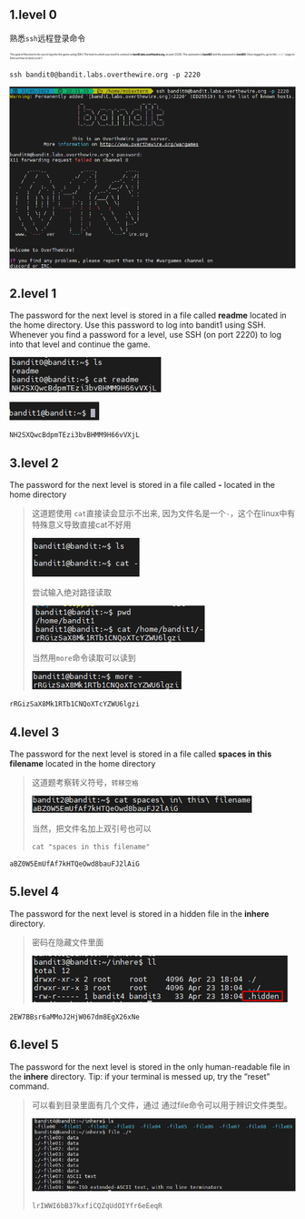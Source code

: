 ## 1.level 0

熟悉`ssh`远程登录命令

<img src="overTheWire.assets/1685536448711.png" alt="1685536448711" style="zoom: 200%;" />

```shell
ssh bandit0@bandit.labs.overthewire.org -p 2220
```

![1685536572061](overTheWire.assets/1685536572061.png)





## 2.level 1

The password for the next level is stored in a file called **readme** located in the home directory. Use this password to log into bandit1 using SSH. Whenever you find a password for a level, use SSH (on port 2220) to log into that level and continue the game. 

![1685536804192](overTheWire.assets/1685536804192.png)

![1685536820312](overTheWire.assets/1685536820312.png)

```
NH2SXQwcBdpmTEzi3bvBHMM9H66vVXjL
```



## 3.level 2

 The password for the next level is stored in a file called **-** located in the home directory 

> 这道题使用 `cat`直接读会显示不出来, 因为文件名是一个`-`，这个在linux中有特殊意义导致直接cat不好用 
>
> ![1685536989058](overTheWire.assets/1685536989058.png)
>
> 尝试输入绝对路径读取
>
> ![1685537037734](overTheWire.assets/1685537037734.png)
>
> 当然用`more`命令读取可以读到
>
> ![1685537065584](overTheWire.assets/1685537065584.png)

```
rRGizSaX8Mk1RTb1CNQoXTcYZWU6lgzi
```



## 4.level 3

 The password for the next level is stored in a file called **spaces in this filename** located in the home directory 

> 这道题考察转义符号，`转移空格`
>
> ![1685537296538](overTheWire.assets/1685537296538.png)
>
> 当然，把文件名加上双引号也可以
>
> ```shell
> cat "spaces in this filename"
> ```

```
aBZ0W5EmUfAf7kHTQeOwd8bauFJ2lAiG
```



## 5.level 4

 The password for the next level is stored in a hidden file in the **inhere** directory. 

> 密码在隐藏文件里面
>
> ![1685538291598](overTheWire.assets/1685538291598.png)

```
2EW7BBsr6aMMoJ2HjW067dm8EgX26xNe
```

## 6.level 5

The password for the next level is stored in the only human-readable file in the **inhere** directory. Tip: if your terminal is messed up, try the “reset” command. 

> 可以看到目录里面有几个文件，通过 通过file命令可以用于辨识文件类型。 
>
> ![1685538655498](overTheWire.assets/1685538655498.png)
>
> ```
> lrIWWI6bB37kxfiCQZqUdOIYfr6eEeqR
> ```
>
> 

